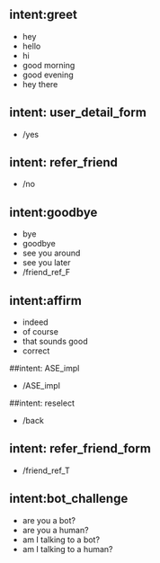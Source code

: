 ## intent:greet
- hey
- hello
- hi
- good morning
- good evening
- hey there

## intent: user_detail_form
- /yes

## intent: refer_friend
- /no

## intent:goodbye
- bye
- goodbye
- see you around
- see you later
- /friend_ref_F

## intent:affirm
- indeed
- of course
- that sounds good
- correct

##intent: ASE_impl
- /ASE_impl

##intent: reselect
- /back

## intent: refer_friend_form
- /friend_ref_T

## intent:bot_challenge
- are you a bot?
- are you a human?
- am I talking to a bot?
- am I talking to a human?
